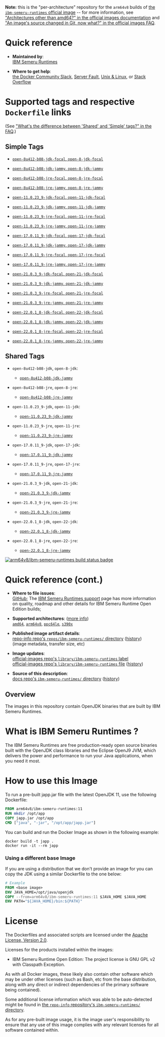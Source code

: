 <!--

********************************************************************************

WARNING:

    DO NOT EDIT "ibm-semeru-runtimes/README.md"

    IT IS AUTO-GENERATED

    (from the other files in "ibm-semeru-runtimes/" combined with a set of templates)

********************************************************************************

-->

**Note:** this is the "per-architecture" repository for the `arm64v8` builds of [the `ibm-semeru-runtimes` official image](https://hub.docker.com/_/ibm-semeru-runtimes) -- for more information, see ["Architectures other than amd64?" in the official images documentation](https://github.com/docker-library/official-images#architectures-other-than-amd64) and ["An image's source changed in Git, now what?" in the official images FAQ](https://github.com/docker-library/faq#an-images-source-changed-in-git-now-what).

# Quick reference

-	**Maintained by**:  
	[IBM Semeru Runtimes](https://github.com/ibmruntimes/semeru-containers)

-	**Where to get help**:  
	[the Docker Community Slack](https://dockr.ly/comm-slack), [Server Fault](https://serverfault.com/help/on-topic), [Unix & Linux](https://unix.stackexchange.com/help/on-topic), or [Stack Overflow](https://stackoverflow.com/help/on-topic)

# Supported tags and respective `Dockerfile` links

(See ["What's the difference between 'Shared' and 'Simple' tags?" in the FAQ](https://github.com/docker-library/faq#whats-the-difference-between-shared-and-simple-tags).)

## Simple Tags

-	[`open-8u412-b08-jdk-focal`, `open-8-jdk-focal`](https://github.com/ibmruntimes/semeru-containers/blob/85c863fc29210104181c7b8ef9d24f3e52fcc87e/8/jdk/ubuntu/focal/Dockerfile.open.releases.full)

-	[`open-8u412-b08-jdk-jammy`, `open-8-jdk-jammy`](https://github.com/ibmruntimes/semeru-containers/blob/85c863fc29210104181c7b8ef9d24f3e52fcc87e/8/jdk/ubuntu/jammy/Dockerfile.open.releases.full)

-	[`open-8u412-b08-jre-focal`, `open-8-jre-focal`](https://github.com/ibmruntimes/semeru-containers/blob/85c863fc29210104181c7b8ef9d24f3e52fcc87e/8/jre/ubuntu/focal/Dockerfile.open.releases.full)

-	[`open-8u412-b08-jre-jammy`, `open-8-jre-jammy`](https://github.com/ibmruntimes/semeru-containers/blob/85c863fc29210104181c7b8ef9d24f3e52fcc87e/8/jre/ubuntu/jammy/Dockerfile.open.releases.full)

-	[`open-11.0.23_9-jdk-focal`, `open-11-jdk-focal`](https://github.com/ibmruntimes/semeru-containers/blob/85c863fc29210104181c7b8ef9d24f3e52fcc87e/11/jdk/ubuntu/focal/Dockerfile.open.releases.full)

-	[`open-11.0.23_9-jdk-jammy`, `open-11-jdk-jammy`](https://github.com/ibmruntimes/semeru-containers/blob/85c863fc29210104181c7b8ef9d24f3e52fcc87e/11/jdk/ubuntu/jammy/Dockerfile.open.releases.full)

-	[`open-11.0.23_9-jre-focal`, `open-11-jre-focal`](https://github.com/ibmruntimes/semeru-containers/blob/85c863fc29210104181c7b8ef9d24f3e52fcc87e/11/jre/ubuntu/focal/Dockerfile.open.releases.full)

-	[`open-11.0.23_9-jre-jammy`, `open-11-jre-jammy`](https://github.com/ibmruntimes/semeru-containers/blob/85c863fc29210104181c7b8ef9d24f3e52fcc87e/11/jre/ubuntu/jammy/Dockerfile.open.releases.full)

-	[`open-17.0.11_9-jdk-focal`, `open-17-jdk-focal`](https://github.com/ibmruntimes/semeru-containers/blob/85c863fc29210104181c7b8ef9d24f3e52fcc87e/17/jdk/ubuntu/focal/Dockerfile.open.releases.full)

-	[`open-17.0.11_9-jdk-jammy`, `open-17-jdk-jammy`](https://github.com/ibmruntimes/semeru-containers/blob/85c863fc29210104181c7b8ef9d24f3e52fcc87e/17/jdk/ubuntu/jammy/Dockerfile.open.releases.full)

-	[`open-17.0.11_9-jre-focal`, `open-17-jre-focal`](https://github.com/ibmruntimes/semeru-containers/blob/85c863fc29210104181c7b8ef9d24f3e52fcc87e/17/jre/ubuntu/focal/Dockerfile.open.releases.full)

-	[`open-17.0.11_9-jre-jammy`, `open-17-jre-jammy`](https://github.com/ibmruntimes/semeru-containers/blob/85c863fc29210104181c7b8ef9d24f3e52fcc87e/17/jre/ubuntu/jammy/Dockerfile.open.releases.full)

-	[`open-21.0.3_9-jdk-focal`, `open-21-jdk-focal`](https://github.com/ibmruntimes/semeru-containers/blob/85c863fc29210104181c7b8ef9d24f3e52fcc87e/21/jdk/ubuntu/focal/Dockerfile.open.releases.full)

-	[`open-21.0.3_9-jdk-jammy`, `open-21-jdk-jammy`](https://github.com/ibmruntimes/semeru-containers/blob/85c863fc29210104181c7b8ef9d24f3e52fcc87e/21/jdk/ubuntu/jammy/Dockerfile.open.releases.full)

-	[`open-21.0.3_9-jre-focal`, `open-21-jre-focal`](https://github.com/ibmruntimes/semeru-containers/blob/85c863fc29210104181c7b8ef9d24f3e52fcc87e/21/jre/ubuntu/focal/Dockerfile.open.releases.full)

-	[`open-21.0.3_9-jre-jammy`, `open-21-jre-jammy`](https://github.com/ibmruntimes/semeru-containers/blob/85c863fc29210104181c7b8ef9d24f3e52fcc87e/21/jre/ubuntu/jammy/Dockerfile.open.releases.full)

-	[`open-22.0.1_8-jdk-focal`, `open-22-jdk-focal`](https://github.com/ibmruntimes/semeru-containers/blob/85c863fc29210104181c7b8ef9d24f3e52fcc87e/22/jdk/ubuntu/focal/Dockerfile.open.releases.full)

-	[`open-22.0.1_8-jdk-jammy`, `open-22-jdk-jammy`](https://github.com/ibmruntimes/semeru-containers/blob/85c863fc29210104181c7b8ef9d24f3e52fcc87e/22/jdk/ubuntu/jammy/Dockerfile.open.releases.full)

-	[`open-22.0.1_8-jre-focal`, `open-22-jre-focal`](https://github.com/ibmruntimes/semeru-containers/blob/85c863fc29210104181c7b8ef9d24f3e52fcc87e/22/jre/ubuntu/focal/Dockerfile.open.releases.full)

-	[`open-22.0.1_8-jre-jammy`, `open-22-jre-jammy`](https://github.com/ibmruntimes/semeru-containers/blob/85c863fc29210104181c7b8ef9d24f3e52fcc87e/22/jre/ubuntu/jammy/Dockerfile.open.releases.full)

## Shared Tags

-	`open-8u412-b08-jdk`, `open-8-jdk`:

	-	[`open-8u412-b08-jdk-jammy`](https://github.com/ibmruntimes/semeru-containers/blob/85c863fc29210104181c7b8ef9d24f3e52fcc87e/8/jdk/ubuntu/jammy/Dockerfile.open.releases.full)

-	`open-8u412-b08-jre`, `open-8-jre`:

	-	[`open-8u412-b08-jre-jammy`](https://github.com/ibmruntimes/semeru-containers/blob/85c863fc29210104181c7b8ef9d24f3e52fcc87e/8/jre/ubuntu/jammy/Dockerfile.open.releases.full)

-	`open-11.0.23_9-jdk`, `open-11-jdk`:

	-	[`open-11.0.23_9-jdk-jammy`](https://github.com/ibmruntimes/semeru-containers/blob/85c863fc29210104181c7b8ef9d24f3e52fcc87e/11/jdk/ubuntu/jammy/Dockerfile.open.releases.full)

-	`open-11.0.23_9-jre`, `open-11-jre`:

	-	[`open-11.0.23_9-jre-jammy`](https://github.com/ibmruntimes/semeru-containers/blob/85c863fc29210104181c7b8ef9d24f3e52fcc87e/11/jre/ubuntu/jammy/Dockerfile.open.releases.full)

-	`open-17.0.11_9-jdk`, `open-17-jdk`:

	-	[`open-17.0.11_9-jdk-jammy`](https://github.com/ibmruntimes/semeru-containers/blob/85c863fc29210104181c7b8ef9d24f3e52fcc87e/17/jdk/ubuntu/jammy/Dockerfile.open.releases.full)

-	`open-17.0.11_9-jre`, `open-17-jre`:

	-	[`open-17.0.11_9-jre-jammy`](https://github.com/ibmruntimes/semeru-containers/blob/85c863fc29210104181c7b8ef9d24f3e52fcc87e/17/jre/ubuntu/jammy/Dockerfile.open.releases.full)

-	`open-21.0.3_9-jdk`, `open-21-jdk`:

	-	[`open-21.0.3_9-jdk-jammy`](https://github.com/ibmruntimes/semeru-containers/blob/85c863fc29210104181c7b8ef9d24f3e52fcc87e/21/jdk/ubuntu/jammy/Dockerfile.open.releases.full)

-	`open-21.0.3_9-jre`, `open-21-jre`:

	-	[`open-21.0.3_9-jre-jammy`](https://github.com/ibmruntimes/semeru-containers/blob/85c863fc29210104181c7b8ef9d24f3e52fcc87e/21/jre/ubuntu/jammy/Dockerfile.open.releases.full)

-	`open-22.0.1_8-jdk`, `open-22-jdk`:

	-	[`open-22.0.1_8-jdk-jammy`](https://github.com/ibmruntimes/semeru-containers/blob/85c863fc29210104181c7b8ef9d24f3e52fcc87e/22/jdk/ubuntu/jammy/Dockerfile.open.releases.full)

-	`open-22.0.1_8-jre`, `open-22-jre`:

	-	[`open-22.0.1_8-jre-jammy`](https://github.com/ibmruntimes/semeru-containers/blob/85c863fc29210104181c7b8ef9d24f3e52fcc87e/22/jre/ubuntu/jammy/Dockerfile.open.releases.full)

[![arm64v8/ibm-semeru-runtimes build status badge](https://img.shields.io/jenkins/s/https/doi-janky.infosiftr.net/job/multiarch/job/arm64v8/job/ibm-semeru-runtimes.svg?label=arm64v8/ibm-semeru-runtimes%20%20build%20job)](https://doi-janky.infosiftr.net/job/multiarch/job/arm64v8/job/ibm-semeru-runtimes/)

# Quick reference (cont.)

-	**Where to file issues**:  
	[GitHub](https://github.com/ibmruntimes/Semeru-Runtimes/issues); The [IBM Semeru Runtimes support](https://ibm.com/semeru-runtimes) page has more information on quality, roadmap and other details for IBM Semeru Runtime Open Edition builds;

-	**Supported architectures**: ([more info](https://github.com/docker-library/official-images#architectures-other-than-amd64))  
	[`amd64`](https://hub.docker.com/r/amd64/ibm-semeru-runtimes/), [`arm64v8`](https://hub.docker.com/r/arm64v8/ibm-semeru-runtimes/), [`ppc64le`](https://hub.docker.com/r/ppc64le/ibm-semeru-runtimes/), [`s390x`](https://hub.docker.com/r/s390x/ibm-semeru-runtimes/)

-	**Published image artifact details**:  
	[repo-info repo's `repos/ibm-semeru-runtimes/` directory](https://github.com/docker-library/repo-info/blob/master/repos/ibm-semeru-runtimes) ([history](https://github.com/docker-library/repo-info/commits/master/repos/ibm-semeru-runtimes))  
	(image metadata, transfer size, etc)

-	**Image updates**:  
	[official-images repo's `library/ibm-semeru-runtimes` label](https://github.com/docker-library/official-images/issues?q=label%3Alibrary%2Fibm-semeru-runtimes)  
	[official-images repo's `library/ibm-semeru-runtimes` file](https://github.com/docker-library/official-images/blob/master/library/ibm-semeru-runtimes) ([history](https://github.com/docker-library/official-images/commits/master/library/ibm-semeru-runtimes))

-	**Source of this description**:  
	[docs repo's `ibm-semeru-runtimes/` directory](https://github.com/docker-library/docs/tree/master/ibm-semeru-runtimes) ([history](https://github.com/docker-library/docs/commits/master/ibm-semeru-runtimes))

## Overview

The images in this repository contain OpenJDK binaries that are built by IBM Semeru Runtimes.

# What is IBM Semeru Runtimes ?

The IBM Semeru Runtimes are free production-ready open source binaries built with the OpenJDK class libraries and the Eclipse OpenJ9 JVM, which delivers the power and performance to run your Java applications, when you need it most.

# How to use this Image

To run a pre-built japp.jar file with the latest OpenJDK 11, use the following Dockerfile:

```dockerfile
FROM arm64v8/ibm-semeru-runtimes:11
RUN mkdir /opt/app
COPY japp.jar /opt/app
CMD ["java", "-jar", "/opt/app/japp.jar"]
```

You can build and run the Docker Image as shown in the following example:

```console
docker build -t japp .
docker run -it --rm japp
```

### Using a different base Image

If you are using a distribution that we don't provide an image for you can copy the JDK using a similar Dockerfile to the one below:

```dockerfile
# Example
FROM <base image>
ENV JAVA_HOME=/opt/java/openjdk
COPY --from=arm64v8/ibm-semeru-runtimes:11 $JAVA_HOME $JAVA_HOME
ENV PATH="${JAVA_HOME}/bin:${PATH}"
```

# License

The Dockerfiles and associated scripts are licensed under the [Apache License, Version 2.0](http://www.apache.org/licenses/LICENSE-2.0.html).

Licenses for the products installed within the images:

-	IBM Semeru Runtime Open Edition: The project license is GNU GPL v2 with Classpath Exception.

As with all Docker images, these likely also contain other software which may be under other licenses (such as Bash, etc from the base distribution, along with any direct or indirect dependencies of the primary software being contained).

Some additional license information which was able to be auto-detected might be found in [the `repo-info` repository's `ibm-semeru-runtimes/` directory](https://github.com/docker-library/repo-info/tree/master/repos/ibm-semeru-runtimes).

As for any pre-built image usage, it is the image user's responsibility to ensure that any use of this image complies with any relevant licenses for all software contained within.
